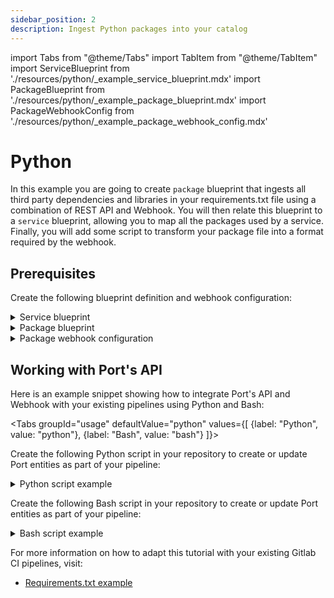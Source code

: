 ```yaml
---
sidebar_position: 2
description: Ingest Python packages into your catalog
---
```


import Tabs from "@theme/Tabs"
import TabItem from "@theme/TabItem"
import ServiceBlueprint from './resources/python/\_example_service_blueprint.mdx'
import PackageBlueprint from './resources/python/\_example_package_blueprint.mdx'
import PackageWebhookConfig from './resources/python/\_example_package_webhook_config.mdx'

# Python

In this example you are going to create `package` blueprint that ingests all third party dependencies and libraries in your requirements.txt file using a combination of REST API and Webhook. You will then relate this blueprint to a `service` blueprint, allowing you to map all the packages used by a service. Finally, you will add some script to transform your package file into a format required by the webhook.

## Prerequisites

Create the following blueprint definition and webhook configuration:

<details>
<summary>Service blueprint</summary>
<ServiceBlueprint/>
</details>

<details>
<summary>Package blueprint</summary>
<PackageBlueprint/>
</details>

<details>
<summary>Package webhook configuration</summary>

<PackageWebhookConfig/>

</details>

## Working with Port's API

Here is an example snippet showing how to integrate Port's API and Webhook with your existing pipelines using Python and Bash:

<Tabs groupId="usage" defaultValue="python" values={[
{label: "Python", value: "python"},
{label: "Bash", value: "bash"}
]}>

<TabItem value="python">

Create the following Python script in your repository to create or update Port entities as part of your pipeline:

<details>
  <summary> Python script example </summary>

```python showLineNumbers
import requests
import json

# Get environment variables using the config object or os.environ["KEY"]
WEBHOOK_URL = os.environ['WEBHOOK_URL'] ## the value of the URL you receive after creating the Port webhook
SERVICE_ID = os.environ['SERVICE_ID'] ## The identifier of your service in Port
PATH_TO_REQUIREMENTS_TXT_FILE = os.environ['PATH_TO_REQUIREMENTS_TXT_FILE']


def add_entity_to_port(entity_object):
    """A function to create the passed entity in Port using the webhook URL

    Params
    --------------
    entity_object: dict
        The entity to add in your Port catalog

    Returns
    --------------
    response: dict
        The response object after calling the webhook
    """
    headers = {"Content-Type": "application/json"}
    response = requests.post(WEBHOOK_URL, json=entity_object, headers=headers)
    return response.json()

def convert_requirements_txt(requirements_txt_path):
    """This function takes a requirements.txt file path, converts all the dependencies into a
    JSON array using three keys (name, version, and id). It then sends this data to Port

    Params
    --------------
    requirements_txt_path: str
        The path to the requirements.txt file relative to the project's root folder

    Returns
    --------------
    response: dict
        The response object after calling the webhook"""
    with open(requirements_txt_path, 'r') as file:
        requirements = file.readlines()

    dependencies = []
    for index, requirement in enumerate(requirements, start=1):
        requirement = requirement.strip()
        if requirement:
            name, version = requirement.split("==")
            pkg_id = f"pkg-{index}"
            dependencies.append({
                'name': name,
                'version': version,
                'id': pkg_id
            })

    converted_data = {
        "service": SERVICE_ID,
        'dependencies': dependencies
    }

    return converted_data

entity_object = convert_requirements_txt(PATH_TO_REQUIREMENTS_TXT_FILE)
webhook_response = add_entity_to_port(entity_object)
print(webhook_response)
```

</details>

</TabItem>

<TabItem value="bash">

Create the following Bash script in your repository to create or update Port entities as part of your pipeline:

<details>
  <summary> Bash script example </summary>

```bash showLineNumbers
#!/bin/sh

# Get environment variables
WEBHOOK_URL="$WEBHOOK_URL"
SERVICE_ID="$SERVICE_ID"
PATH_TO_REQUIREMENTS_TXT_FILE="$PATH_TO_REQUIREMENTS_TXT_FILE"

add_entity_to_port() {
    local entity_object="$1"
    local headers="Accept: application/json"
    local response=$(curl -X POST -H "$headers" -H "Content-Type: application/json" -d "$entity_object" "$WEBHOOK_URL")
    echo "$response"
}

# This function takes a requirements.txt file path, converts all the dependencies into a
# JSON array using three keys (name, version, and id). It then sends this data to Port

#!/bin/sh

convert_requirements_txt() {
    requirements_txt_path="$1"

    # Initialize variables
    index=1
    dependencies=""

    # Read the requirements.txt file line by line
    while IFS= read -r line || [ -n "$line" ]; do
        # Trim leading and trailing whitespace
        line=$(echo "$line" | sed -e 's/^[[:space:]]*//' -e 's/[[:space:]]*$//')

        # Skip empty lines or lines starting with #
        if [ -z "$line" ] || [ "$(printf %.1s "$line")" = "#" ]; then
            continue
        fi

        # Extract the name and version using awk
        name=$(echo "$line" | awk -F'==' '{print $1}')
        version=$(echo "$line" | awk -F'==' '{print $2}')

        # Generate the ID with the format "pkg-<ID>"
        pkg_id="pkg-$index"

        # Add the dependency to the JSON array
        dependencies="$dependencies{\"name\":\"$name\",\"version\":\"$version\",\"id\":\"$pkg_id\"},"

        # Increment the index
        index=$((index + 1))
    done < "$requirements_txt_path"

    # Remove the trailing comma from the dependencies string
    dependencies=$(echo "$dependencies" | sed 's/,$//')

    # Generate the final JSON object and send it to Port
    local entity_object="{\"service\":\"$SERVICE_ID\",\"dependencies\":[${dependencies}]}"

    local webhook_response=$(add_entity_to_port "$entity_object")
    echo "$webhook_response"

}
# Example usage

converted_data=$(convert_requirements_txt "$PATH_TO_REQUIREMENTS_TXT_FILE")
echo "$converted_data"
```

</details>

</TabItem>
</Tabs>

For more information on how to adapt this tutorial with your existing Gitlab CI pipelines, visit:

- [Requirements.txt example](https://github.com/port-labs/requirements-file-webhook-example)

